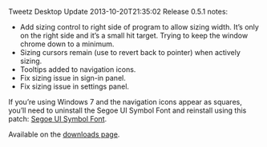 Tweetz Desktop Update
2013-10-20T21:35:02
Release 0.5.1 notes:

  * Add sizing control to right side of program to allow sizing width. It’s only on the right side and it’s a small hit target. Trying to keep the window chrome down to a minimum. 
  * Sizing cursors remain (use to revert back to pointer) when actively sizing. 
  * Tooltips added to navigation icons. 
  * Fix sizing issue in sign-in panel. 
  * Fix sizing issue in settings panel.

If you’re using Windows 7 and the navigation icons appear as squares, you’ll need to uninstall the Segoe UI Symbol Font and reinstall using this patch: [Segoe UI Symbol Font](http://support.microsoft.com/kb/2729094).

Available on the [downloads page](/downloads).
